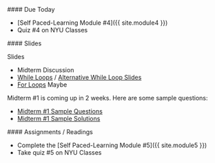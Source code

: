 <article class="due" markdown="block">
####  Due Today

* [Self Paced-Learning Module #4]({{ site.module4 }})
* Quiz #4 on NYU Classes

<!--
* Homework
-->

</article>

<article class="slides" markdown="block">
####  Slides

Slides

* Midterm Discussion
* [While Loops](classes/07/while.html) / [Alternative While Loop Slides](classes/07/while-revisited.html)
* [For Loops](classes/07/for.html) Maybe

Midterm #1 is coming up in 2 weeks. Here are some sample questions:

* [Midterm #1 Sample Questions](resources/handouts/midterm_1/midterm_1_practice.pdf)
* [Midterm #1 Sample Solutions](resources/handouts/midterm_1/midterm_1_practice_solutions.pdf)

<!--[About Class #7 - Midterm Exam Date](classes/07/meta.html)-->

<!--
* [Review](classes/07/review.html)
* [String Formatting](classes/07/string-formatting.html)
* [Built-In Modules](classes/07/modules.html)
-->
</article>

<article class="assignments" markdown="block">
####  Assignments / Readings		

* Complete the [Self Paced-Learning Module #5]({{ site.module5 }})
* Take quiz #5 on NYU Classes

<!--
Readings

* Read {{ site.bookq }} - Chapter 1

Assignments 

1. [questions.py](homework/hw01/questions.py) - 9 points
-->

</article>
<!--
<a name="class7"></a>

### Slides
* [About Class #7](classes/07/meta.html)
* [Review](classes/07/review.html)
* [String Formatting](classes/07/string-formatting.html)
* [Built-In Modules](classes/07/modules.html)
* [While Loops](classes/07/while.html)

###  Readings
__{{ site.bookq }}__

* Chapter 5 on random module (pages 195 to 202)
* Chapter 5 on math module (pages 217 to 219)
* Chapter 5 on creating modules, but ignore that the functions in the module are returning values (pages 221 to 223)
* Chapter 4 (up to page 130)

__{{ site.bookt }}__

* [{{ site.bookt }}](http://openbookproject.net/thinkcs/python/english3e/modules.html) - Chapter 12, Modules, Sections 12.1, 12.2, and 12.4
* [{{ site.bookt }}](http://openbookproject.net/thinkcs/python/english3e/iteration.html) - Chapter 7, Iteration, Sections 7.1 through 7.8, but skipping 7.2 

###  Vocabulary
See [the glossary](http://openbookproject.net/thinkcs/python/english3e/modules.html#glossary) in {{ site.bookt }}, Chapter 12.
See [the glossary](http://openbookproject.net/thinkcs/python/english3e/iteration.html#glossary) in {{ site.bookt }}, Chapter 7.

-->
